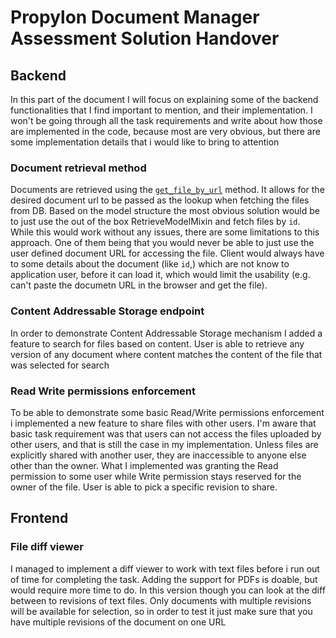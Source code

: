 # Propylon Document Manager Assessment Solution Handover

## Backend

In this part of the document I will focus on explaining some of the backend 
functionalities that I find important to mention, and their implementation. I won't be going through 
all the task requirements and write about how those are implemented in the code, because most are
very obvious, but there are some implementation details that i would like to bring to attention

### Document retrieval method

Documents are retrieved using the [`get_file_by_url`](src/propylon_document_manager/file_versions/api/views.py)
method. It allows for the desired document url to be passed as the lookup when fetching the files from DB.
Based on the model structure the most obvious solution would be to just use the out of the box RetrieveModelMixin
and fetch files by `id`. While this would work without any issues, there are some limitations to this
approach. One of them being that you would never be able to just use the user defined document URL for
accessing the file. Client would always have to some details about the document (like `id`,) which are
not know to application user, before it can load it, which would limit the usability (e.g. can't paste the 
documetn URL in the browser and get the file).


### Content Addressable Storage endpoint

In order to demonstrate Content Addressable Storage mechanism I added a feature to search for
files based on content. User is able to retrieve any version of any document where content matches the
content of the file that was selected for search


### Read Write permissions enforcement

To be able to demonstrate some basic Read/Write permissions enforcement i implemented a new feature 
to share files with other users. I'm aware that basic task requirement was that users can not access
the files uploaded by other users, and that is still the case in my implementation. Unless files are 
explicitly shared with another user, they are inaccessible to anyone else other than the owner. What I
implemented was granting the Read permission to some user while Write permission stays reserved for the 
owner of the file. User is able to pick a specific revision to share.


## Frontend

### File diff viewer

I managed to implement a diff viewer to work with text files before i run out of time for completing the task.
Adding the support for PDFs is doable, but would require more time to do. In this version though you
can look at the diff between to revisions of text files. Only documents with multiple revisions will be available for
selection, so in order to test it just make sure that you have multiple revisions of the document on one URL
